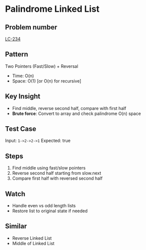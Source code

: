 # Palindrome Linked List

## Problem number

[LC-234](https://leetcode.com/problems/palindrome-linked-list)

## Pattern

Two Pointers (Fast/Slow) + Reversal

- Time: O(n)
- Space: O(1) [or O(n) for recursive]

## Key Insight

- Find middle, reverse second half, compare with first half
- **Brute force**: Convert to array and check palindrome O(n) space

## Test Case

Input: `1->2->2->1`
Expected: true

## Steps

1. Find middle using fast/slow pointers
2. Reverse second half starting from slow.next
3. Compare first half with reversed second half

## Watch

- Handle even vs odd length lists
- Restore list to original state if needed

## Similar

- Reverse Linked List
- Middle of Linked List
